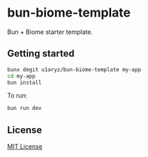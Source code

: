 # bun-biome-template

Bun + Biome starter template.

## Getting started

```bash
bunx degit u1aryz/bun-biome-template my-app
cd my-app
bun install
```

To run:

```bash
bun run dev
```

## License

[MIT License](LICENSE)
